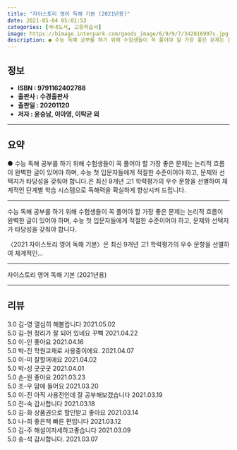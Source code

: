 ```yaml
---
title: "자이스토리 영어 독해 기본 (2021년용)"
date: 2021-05-04 05:01:53
categories: [국내도서, 고등학습서]
image: https://bimage.interpark.com/goods_image/6/9/9/7/342816997s.jpg
description: ● 수능 독해 공부를 하기 위해 수험생들이 꼭 풀어야 할 가장 좋은 문제는 논리적 흐름이 완벽한 글이 있어야 하며, 수능 첫 입문자들에게 적절한 수준이어야 하고, 문제와 선택지가 타당성을 갖춰야 합니다.은 최신 9개년 고1 학력평가의 우수 문항을 선별하여 체계적인 단계별 학습 시스템으
---
```


## **정보**

- **ISBN : 9791162402788**
- **출판사 : 수경출판사**
- **출판일 : 20201120**
- **저자 : 윤승남, 이아영, 이탁균 외**

------



## **요약**

●  수능 독해 공부를 하기 위해 수험생들이 꼭 풀어야 할 가장 좋은 문제는 논리적 흐름이 완벽한 글이 있어야 하며, 수능 첫 입문자들에게 적절한 수준이어야 하고, 문제와 선택지가 타당성을 갖춰야 합니다.은 최신 9개년 고1 학력평가의 우수 문항을 선별하여 체계적인 단계별 학습 시스템으로 독해력을 확실하게 향상시켜 드립니다.

------

수능 독해 공부를 하기 위해 수험생들이 꼭 풀어야 할 가장 좋은 문제는 논리적 흐름이 완벽한 글이 있어야 하며, 수능 첫 입문자들에게 적절한 수준이어야 하고, 문제와 선택지가 타당성을 갖춰야 합니다.

〈2021 자이스토리 영어 독해 기본〉은 최신 9개년 고1 학력평가의 우수 문항을 선별하여 체계적인... 

------


자이스토리 영어 독해 기본 (2021년용) 

------


## **리뷰** 

3.0 김-영 열심히 해볼랍니다 2021.05.02 <br/>5.0 김-현 정리가 잘 되어 있네요 꾸뻑 2021.04.22 <br/>5.0 이-인 좋아요 2021.04.16 <br/>5.0 박-진 학원교재로 사용중이에요. 2021.04.07 <br/>5.0 이-미 잘할꺼에요 2021.04.02 <br/>5.0 박-성 굿굿굿 2021.04.01 <br/>5.0 손-원 좋아요 2021.03.23 <br/>5.0 조-우 맘에 들어요  2021.03.20 <br/>5.0 이-진 아직 사용전인데 잘 공부해보겠습니다 2021.03.19 <br/>5.0 전-숙 감사합니다  2021.03.18 <br/>5.0 김-화 상품권으로 할인받고 좋아요 2021.03.14 <br/>5.0 나-희 좋은책 빠른 편입니다  2021.03.12 <br/>5.0 김-주 해설이자세하고좋습니다 2021.03.09 <br/>5.0 송-석 감사합니다. 2021.03.07 <br/>